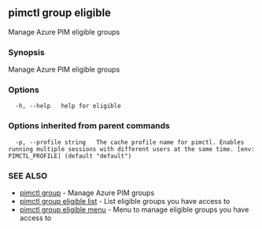 ## pimctl group eligible

Manage Azure PIM eligible groups

### Synopsis

Manage Azure PIM eligible groups

### Options

```
  -h, --help   help for eligible
```

### Options inherited from parent commands

```
  -p, --profile string   The cache profile name for pimctl. Enables running multiple sessions with different users at the same time. [env: PIMCTL_PROFILE] (default "default")
```

### SEE ALSO

* [pimctl group](pimctl_group.md)	 - Manage Azure PIM groups
* [pimctl group eligible list](pimctl_group_eligible_list.md)	 - List eligible groups you have access to
* [pimctl group eligible menu](pimctl_group_eligible_menu.md)	 - Menu to manage eligible groups you have access to

